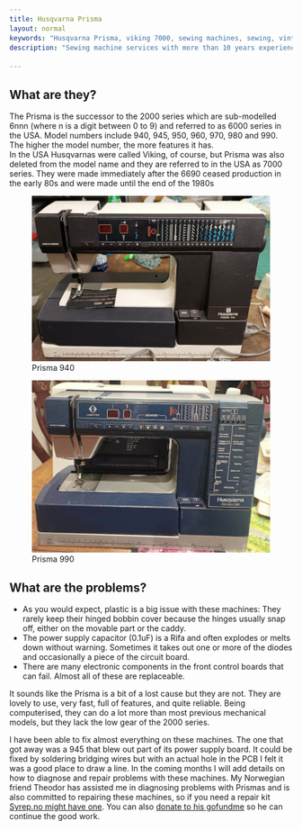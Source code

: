 ```yaml
---
title: Husqvarna Prisma
layout: normal
keywords: "Husqvarna Prisma, viking 7000, sewing machines, sewing, vintage, melbourne"
description: "Sewing machine services with more than 10 years experience based in Melbourne, Australia"

---
```

<div class="container justify-content-center">
<div class="row">
<div class="col-12 mb-1">
<h2>What are they?</h2>
<p class="has-large-font">
The Prisma is the successor to the 2000 series which are sub-modelled 6nnn (where n is a digit between 0 to 9) and referred to as 6000 series in the USA. Model numbers include 940, 945, 950, 960, 970, 980 and 990. The higher the model number, the more features it has.
<br/>In the USA Husqvarnas were called Viking, of course, but Prisma was also deleted from the model name and they are referred to in the USA as 7000 series. They were made immediately after the 6690 ceased production in the early 80s and were made until the end of the 1980s
</p>
</div><!-- end col-->
</div><!-- end row-->
<div class="row">
<div class="col-sm-6">
<figure class="figure">
<img class="figure-img img-fluid rounded max-width: 90% height:auto float-start" src="/assets/images/prisma_940.jpg" alt="Prisma 940"/>
<figcaption class="figure-caption text-end"> Prisma 940 </figcaption>
</figure>
</div><!-- end col -->
<div class="col-sm-6">
<figure class="figure">
<img class="figure-img img-fluid rounded max-width: 90% height:auto float-start" src="/assets/images/prisma_990.jpg" alt="Prisma 990"/>
<figcaption class="figure-caption text-end"> Prisma 990 </figcaption>
</figure>
</div><!-- end col -->
</div><!-- end row -->
<div class="row">
<div class="col-12 mb-1">
<h2>What are the problems?</h2>
<p class="has-large-font">
<UL><li>As you would expect, plastic is a big issue with these machines: They rarely keep their hinged bobbin cover because the hinges usually snap off, either on the movable part or the caddy. </li>
<li>The power supply capacitor (0.1uF) is a Rifa and often explodes or melts down without warning. Sometimes it takes out one or more of the diodes and occasionally a piece of the circuit board.</li>
<li>There are many electronic components in the front control boards that can fail. Almost all of these are replaceable.</li>
</UL>
It sounds like the Prisma is a bit of a lost cause but they are not. They are lovely to use, very fast, full of features, and quite reliable. Being computerised, they can do a lot more than most previous mechanical models, but they lack the low gear of the 2000 series. 
</p>
<p class="has-large-font">
I have been able to fix almost everything on these machines. The one that got away was a 945 that blew out part of its power supply board. It could be fixed by soldering bridging wires but with an actual hole in the PCB I felt it was a good place to draw a line. In the coming months I will add details on how to diagnose and repair problems with these machines. My Norwegian friend Theodor has assisted me in diagnosing problems with Prismas and is also committed to repairing these machines, so if you need a repair kit <a href="https://syrep.no/repair/">Syrep.no might have one</a>. You can also <a href="https://gofund.me/437b73f8">donate to his gofundme</a> so he can continue the good work.
</p>
</div><!-- end col -->
</div><!-- end row -->
</div><!-- end container -->

